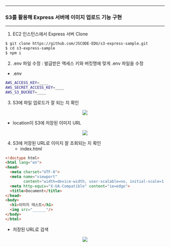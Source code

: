 -----
### S3를 활용해 Express 서버에 이미지 업로드 기능 구현
-----
1. EC2 인스턴스에서 Express 서버 Clone
```bash
$ git clone https://github.com/JSCODE-EDU/s3-express-sample.git
$ cd s3-express-sample
$ npm i
```

2. .env 파일 수정 : 발급받은 액세스 키와 버킷명에 맞게 .env 파일을 수정
  - .env
```bash
AWS_ACCESS_KEY=____
AWS_SECRET_ACCESS_KEY=____
AWS_S3_BUCKET=____
```

3. S3에 파일 업로드가 잘 되는 지 확인
<div align="center">
<img src="https://github.com/user-attachments/assets/e787532f-4dca-40a2-ac17-f99e4ff9e056">
</div>

   - location이 S3에 저장된 이미지 URL
     
<div align="center">
<img src="https://github.com/user-attachments/assets/b0781957-8658-4bd7-abc9-2e18c8a196a0">
</div>

     
4. S3에 저장된 URL로 이미지 잘 조회되는 지 확인
   - index.html
```html
<!doctype html>
<html lang="en">
<head>
  <meta charset="UTF-8">
  <meta name="viewport"
        content="width=device-width, user-scalable=no, initial-scale=1.0, maximum-scale=1.0, minimum-scale=1.0">
  <meta http-equiv="X-UA-Compatible" content="ie=edge">
  <title>Document</title>
</head>
<body>
  <h1>이미지 테스트</h1>
  <img src="______"/>
</body>
</html>
```

  - 저장된 URL로 검색
<div align="center">
<img src="https://github.com/user-attachments/assets/e557c796-6ae2-4e83-8079-cd4563652bd8">
</div>
